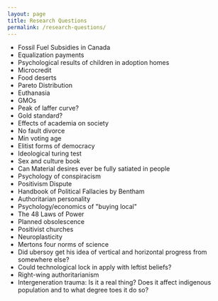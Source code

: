 ```yaml
---
layout: page
title: Research Questions
permalink: /research-questions/
---
```


* Fossil Fuel Subsidies in Canada
* Equalization payments
* Psychological results of children in adoption homes
* Microcredit
* Food deserts
* Pareto Distribution
* Euthanasia
* GMOs
* Peak of laffer curve?
* Gold standard?
* Effects of academia on society
* No fault divorce
* Min voting age
* Elitist forms of democracy
* Ideological turing test
* Sex and culture book
* Can Material desires ever be fully satiated in people
* Psychology of conspiracism
* Positivism Dispute
* Handbook of Political Fallacies by Bentham
* Authoritarian personality
* Psychology/economics of "buying local"
* The 48 Laws of Power
* Planned obsolescence
* Positivist churches
* Neuroplasticity
* Mertons four norms of science
* Did ubersoy get his idea of vertical and horizontal progress from somewhere else?
* Could technological lock in apply with leftist beliefs?
* Right-wing authoritarianism
* Intergeneration trauma: Is it a real thing? Does it affect indigenous population and to what degree toes it do so?
